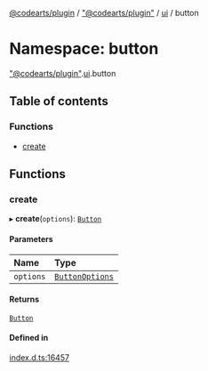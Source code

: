 [@codearts/plugin](../README.md) / ["@codearts/plugin"](_codearts_plugin_.md) / [ui](codearts_plugin_.ui.md) / button

# Namespace: button

["@codearts/plugin"](_codearts_plugin_.md).[ui](codearts_plugin_.ui.md).button

## Table of contents

### Functions

- [create](codearts_plugin_.ui.button.md#create)

## Functions

### create

▸ **create**(`options`): [`Button`](../interfaces/codearts_plugin_.ui.Button-1.md)

#### Parameters

| Name | Type |
| :------ | :------ |
| `options` | [`ButtonOptions`](../interfaces/codearts_plugin_.ui.ButtonOptions.md) |

#### Returns

[`Button`](../interfaces/codearts_plugin_.ui.Button-1.md)

#### Defined in

[index.d.ts:16457](https://github.com/huaweicloud/cloudide-plugin-api/blob/5055bbd/index.d.ts#L16457)
